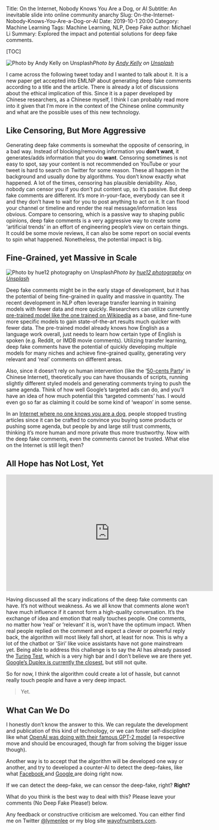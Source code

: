 Title: On the Internet, Nobody Knows You Are a Dog, or AI
Subtitle: An inevitable slide into online community anarchy
Slug: On-the-Internet-Nobody-Knows-You-Are-a-Dog-or-AI
Date: 2019-10-1 20:00
Category: Machine Learning
Tags: Machine Learning, NLP, Deep Fake
author: Michael Li
Summary: Explored the impact and potential solutions for deep fake comments. 

[TOC]


![Photo by [Andy Kelly](https://unsplash.com/@askkell?utm_source=medium&utm_medium=referral) on [Unsplash](https://unsplash.com?utm_source=medium&utm_medium=referral)](https://cdn-images-1.medium.com/max/10944/0*-Gl0VJUpNJfYzaoq)*Photo by [Andy Kelly](https://unsplash.com/@askkell?utm_source=medium&utm_medium=referral) on [Unsplash](https://unsplash.com?utm_source=medium&utm_medium=referral)*

I came across the following tweet today and I wanted to talk about it. It is a new paper get accepted into EMLNP about generating deep fake comments according to a title and the article. There is already a lot of discussions about the ethical implication of this. Since it is a paper developed by Chinese researchers, as a Chinese myself, I think I can probably read more into it given that I’m more in the context of the Chinese online community and what are the possible uses of this new technology.

## Like Censoring, But More Aggressive

Generating deep fake comments is somewhat the opposite of censoring, in a bad way. Instead of blocking/removing information you **don’t want**, it generates/adds information that you do **want**. Censoring sometimes is not easy to spot, say your content is not recommended on YouTube or your tweet is hard to search on Twitter for some reason. These all happen in the background and usually done by algorithms. You don’t know exactly what happened. A lot of the times, censoring has plausible deniability. Also, nobody can censor you if you don’t put content up, so it’s passive. But deep fake comments are different. It’s more in-your-face, everybody can see it and they don’t have to wait for you to post anything to act on it. It can flood your channel or timeline and render the real message/information less obvious. Compare to censoring, which is a passive way to shaping public opinions, deep fake comments is a very aggressive way to create some ‘artificial trends’ in an effort of engineering people’s view on certain things. It could be some movie reviews, it can also be some report on social events to spin what happened. Nonetheless, the potential impact is big.

## Fine-Grained, yet Massive in Scale

![Photo by [hue12 photography](https://unsplash.com/@hue12_photography?utm_source=medium&utm_medium=referral) on [Unsplash](https://unsplash.com?utm_source=medium&utm_medium=referral)](https://cdn-images-1.medium.com/max/10944/0*0TRjNASnDgQZobcN)*Photo by [hue12 photography](https://unsplash.com/@hue12_photography?utm_source=medium&utm_medium=referral) on [Unsplash](https://unsplash.com?utm_source=medium&utm_medium=referral)*

Deep fake comments might be in the early stage of development, but it has the potential of being fine-grained in quality and massive in quantity. The recent development in NLP often leverage transfer learning in training models with fewer data and more quickly. Researchers can utilize currently [pre-trained model like the one trained on Wikipedia](https://www.kdnuggets.com/2017/11/building-wikipedia-text-corpus-nlp.html) as a base, and fine-tune more specific models to gain state-of-the-art results much quicker with fewer data. The pre-trained model already knows how English as a language work overall, just needs to learn how certain type of English is spoken (e.g. Reddit, or IMDB movie comments). Utilizing transfer learning, deep fake comments have the potential of quickly developing multiple models for many niches and achieve fine-grained quality, generating very relevant and ‘real’ comments on different areas.

Also, since it doesn’t rely on human intervention (like the ‘[50-cents Party](https://en.wikipedia.org/wiki/50_Cent_Party)’ in Chinese Internet), theoretically you can have thousands of scripts, running slightly different styled models and generating comments trying to push the same agenda. Think of how well Google’s targeted ads can do, and you’ll have an idea of how much potential this ‘targeted comments’ has. I would even go so far as claiming it could be some kind of ‘weapon’ in some sense.

In an [Internet where no one knows you are a dog](https://en.wikipedia.org/wiki/On_the_Internet,_nobody_knows_you%27re_a_dog), people stopped trusting articles since it can be crafted to convince you buying some products or pushing some agenda, but people by and large still trust comments, thinking it’s more human and more private thus more trustworthy. Now with the deep fake comments, even the comments cannot be trusted. What else on the Internet is still legit then?

## All Hope has Not Lost, Yet

<center><iframe width="560" height="315" src="https://www.youtube.com/embed/DMlX7GV-axI" frameborder="0" allowfullscreen></iframe></center>

Having discussed all the scary indications of the deep fake comments can have. It’s not without weakness. As we all know that comments alone won’t have much influence if it cannot form a high-quality conversation. It’s the exchange of idea and emotion that really touches people. One comments, no matter how ‘real’ or ‘relevant’ it is, won’t have the optimum impact. When real people replied on the comment and expect a clever or powerful reply back, the algorithm will most likely fall short, at least for now. This is why a lot of the chatbot or ‘Siri’ like voice assistants have not gone mainstream yet. Being able to address this challenge is to say the AI has already passed the [Turing Test](https://en.wikipedia.org/wiki/Turing_test), which is a very high bar and I don’t believe we are there yet. [Google’s Duplex is currently the closest](https://towardsdatascience.com/did-google-duplex-beat-the-turing-test-yes-and-no-a2b87d1c9f58), but still not quite.

So for now, I think the algorithm could create a lot of hassle, but cannot really touch people and have a very deep impact.
> Yet.

## What Can We Do

I honestly don’t know the answer to this. We can regulate the development and publication of this kind of technology, or we can foster self-discipline like what [OpenAI was doing with their famous GPT-2 model](https://www.wired.com/story/dangerous-ai-open-source/) (a respective move and should be encouraged, though far from solving the bigger issue though).

Another way is to accept that the algorithm will be developed one way or another, and try to developed a counter-AI to detect the deep-fakes, like what [Facebook ](https://ai.facebook.com/blog/deepfake-detection-challenge/)and [Google ](https://ai.googleblog.com/2019/09/contributing-data-to-deepfake-detection.html)are doing right now.

If we can detect the deep-fake, we can censor the deep-fake, right? **Right?**

What do you think is the best way to deal with this? Please leave your comments (No Deep Fake Please!) below.

Any feedback or constructive criticism are welcomed. You can either find me on Twitter [@lymenlee](https://twitter.com/lymenlee) or my blog site [wayofnumbers.com](https://wayofnumbers.com/).

